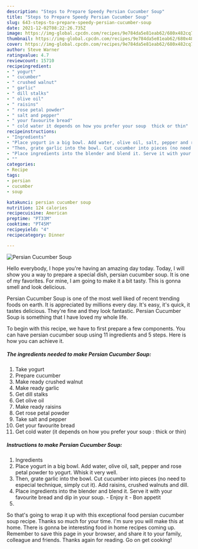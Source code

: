 ```yaml
---
description: "Steps to Prepare Speedy Persian Cucumber Soup"
title: "Steps to Prepare Speedy Persian Cucumber Soup"
slug: 643-steps-to-prepare-speedy-persian-cucumber-soup
date: 2021-12-02T08:22:26.735Z
image: https://img-global.cpcdn.com/recipes/9e784da5e81eab62/680x482cq70/persian-cucumber-soup-recipe-main-photo.jpg
thumbnail: https://img-global.cpcdn.com/recipes/9e784da5e81eab62/680x482cq70/persian-cucumber-soup-recipe-main-photo.jpg
cover: https://img-global.cpcdn.com/recipes/9e784da5e81eab62/680x482cq70/persian-cucumber-soup-recipe-main-photo.jpg
author: Steve Warner
ratingvalue: 4.7
reviewcount: 15710
recipeingredient:
- " yogurt"
- " cucumber"
- " crushed walnut"
- " garlic"
- " dill stalks"
- " olive oil"
- " raisins"
- " rose petal powder"
- " salt and pepper"
- " your favourite bread"
- " cold water it depends on how you prefer your soup  thick or thin"
recipeinstructions:
- "Ingredients"
- "Place yogurt in a big bowl. Add water, olive oil, salt, pepper and rose petal powder to yogurt. Whisk it very well."
- "Then, grate garlic into the bowl. Cut cucumber into pieces (no need to especial technique, simply cut it). Add raisins, crushed walnuts and dill."
- "Place ingredients into the blender and blend it. Serve it with your favourite bread and dip in your soup. Enjoy it Bon appetit"
- ""
categories:
- Recipe
tags:
- persian
- cucumber
- soup

katakunci: persian cucumber soup 
nutrition: 124 calories
recipecuisine: American
preptime: "PT33M"
cooktime: "PT45M"
recipeyield: "4"
recipecategory: Dinner

---
```



![Persian Cucumber Soup](https://img-global.cpcdn.com/recipes/9e784da5e81eab62/680x482cq70/persian-cucumber-soup-recipe-main-photo.jpg)

Hello everybody, I hope you're having an amazing day today. Today, I will show you a way to prepare a special dish, persian cucumber soup. It is one of my favorites. For mine, I am going to make it a bit tasty. This is gonna smell and look delicious.



Persian Cucumber Soup is one of the most well liked of recent trending foods on earth. It is appreciated by millions every day. It's easy, it's quick, it tastes delicious. They're fine and they look fantastic. Persian Cucumber Soup is something that I have loved my whole life.


To begin with this recipe, we have to first prepare a few components. You can have persian cucumber soup using 11 ingredients and 5 steps. Here is how you can achieve it.

<!--inarticleads1-->

##### The ingredients needed to make Persian Cucumber Soup:

1. Take  yogurt
1. Prepare  cucumber
1. Make ready  crushed walnut
1. Make ready  garlic
1. Get  dill stalks
1. Get  olive oil
1. Make ready  raisins
1. Get  rose petal powder
1. Take  salt and pepper
1. Get  your favourite bread
1. Get  cold water (it depends on how you prefer your soup : thick or thin)




<!--inarticleads2-->

##### Instructions to make Persian Cucumber Soup:

1. Ingredients
1. Place yogurt in a big bowl. Add water, olive oil, salt, pepper and rose petal powder to yogurt. Whisk it very well.
1. Then, grate garlic into the bowl. Cut cucumber into pieces (no need to especial technique, simply cut it). Add raisins, crushed walnuts and dill.
1. Place ingredients into the blender and blend it. Serve it with your favourite bread and dip in your soup. - Enjoy it - Bon appetit
1. 




So that's going to wrap it up with this exceptional food persian cucumber soup recipe. Thanks so much for your time. I'm sure you will make this at home. There is gonna be interesting food in home recipes coming up. Remember to save this page in your browser, and share it to your family, colleague and friends. Thanks again for reading. Go on get cooking!
